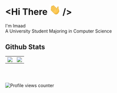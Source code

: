 # <Hi There <img src="assets/wave.gif" width="35px"> />

I'm Imaad  
A University Student Majoring in Computer Science

## Github Stats  
<table><tr><td valign="top" width="50%">

<img src="https://github-readme-stats.vercel.app/api?username=imaadf&show_icons=true&count_private=true&hide_border=true" align="left" style="width: 100%" />

</td><td valign="top" width="50%">

<img src="https://github-readme-stats.vercel.app/api/top-langs/?username=imaadf&hide_border=true&layout=compact" align="left" style="width: 100%" />

</td></tr></table>  

<br/>  

  

<br/>  

![Profile views counter](https://komarev.com/ghpvc/?username=imaadf&&style=flat-square)  
